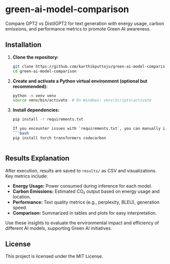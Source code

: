 # green-ai-model-comparison
Compare GPT2 vs DistilGPT2 for text generation with energy usage, carbon emissions, and performance metrics to promote Green AI awareness.
## Installation

1. **Clone the repository:**
    ```bash
    git clone https://github.com/karthikputtoju/green-ai-model-comparison.git
    cd green-ai-model-comparison
    ```

2. **Create and activate a Python virtual environment (optional but recommended):**
    ```bash
    python -m venv venv
    source venv/bin/activate  # On Windows: venv\Scripts\activate
    ```

3. **Install dependencies:**
    ```bash
    pip install -r requirements.txt

    If you encounter issues with `requirements.txt`, you can manually install the main dependencies:
    ```bash
    pip install torch transformers codecarbon 
    ```
    ```

## Results Explanation

After execution, results are saved to `results/` as CSV and visualizations. Key metrics include:

- **Energy Usage:** Power consumed during inference for each model.
- **Carbon Emissions:** Estimated CO₂ output based on energy usage and location.
- **Performance:** Text quality metrics (e.g., perplexity, BLEU), generation speed.
- **Comparison:** Summarized in tables and plots for easy interpretation.

Use these insights to evaluate the environmental impact and efficiency of different AI models, supporting Green AI initiatives.

## License

This project is licensed under the MIT License.
